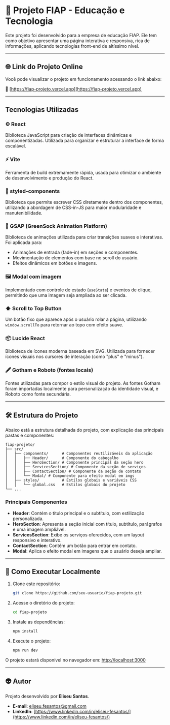 # 🚀 Projeto FIAP - Educação e Tecnologia

Este projeto foi desenvolvido para a empresa de educação FIAP. Ele tem como objetivo apresentar uma página interativa e responsiva, rica de informações, aplicando tecnologias front-end de altíssimo nível.

---

## 🌐 Link do Projeto Online

Você pode visualizar o projeto em funcionamento acessando o link abaixo:

🔗 [https://fiap-projeto.vercel.app](https://fiap-projeto.vercel.app)

---

## Tecnologias Utilizadas

### ⚙️ React
Biblioteca JavaScript para criação de interfaces dinâmicas e componentizadas. Utilizada para organizar e estruturar a interface de forma escalável.

### ⚡ Vite
Ferramenta de build extremamente rápida, usada para otimizar o ambiente de desenvolvimento e produção do React.

### 💅 styled-components
Biblioteca que permite escrever CSS diretamente dentro dos componentes, utilizando a abordagem de CSS-in-JS para maior modularidade e manutenibilidade.

### 🎥 GSAP (GreenSock Animation Platform)
Biblioteca de animações utilizada para criar transições suaves e interativas. Foi aplicada para:
- Animações de entrada (fade-in) em seções e componentes.
- Movimentação de elementos com base no scroll do usuário.
- Efeitos dinâmicos em botões e imagens.

### 🖼️ Modal com imagem
Implementado com controle de estado (`useState`) e eventos de clique, permitindo que uma imagem seja ampliada ao ser clicada.

### ⬆️ Scroll to Top Button
Um botão fixo que aparece após o usuário rolar a página, utilizando `window.scrollTo` para retornar ao topo com efeito suave.

### 📦 Lucide React
Biblioteca de ícones moderna baseada em SVG. Utilizada para fornecer ícones visuais nos cursores de interação (como "plus" e "minus").

### 🖋️ Gotham e Roboto (fontes locais)
Fontes utilizadas para compor o estilo visual do projeto. As fontes Gotham foram importadas localmente para personalização da identidade visual, e Roboto como fonte secundária.

---

## 🛠️ Estrutura do Projeto

Abaixo está a estrutura detalhada do projeto, com explicação das principais pastas e componentes:

```
fiap-projeto/
├── src/
│   ├── components/      # Componentes reutilizáveis da aplicação
│   │   ├── Header/      # Componente do cabeçalho
│   │   ├── HeroSection/ # Componente principal da seção hero
│   │   ├── ServicesSection/ # Componente da seção de serviços
│   │   ├── ContactSection/ # Componente da seção de contato
│   │   └── Modal/ # Componente para efeito modal em imgs
│   ├── styles/          # Estilos globais e variáveis CSS
│   │   └── global.css   # Estilos globais do projeto
└── ...
```

### Principais Componentes

- **Header**: Contém o título principal e o subtítulo, com estilização personalizada.
- **HeroSection**: Apresenta a seção inicial com título, subtítulo, parágrafos e uma imagem ampliável.
- **ServicesSection**: Exibe os serviços oferecidos, com um layout responsivo e interativo.
- **ContactSection**: Contém um botão para entrar em contato.
- **Modal**: Aplica o efeito modal em imagens que o usuário deseja ampliar.

---

## 📁 Como Executar Localmente

1. Clone este repositório:
   ```bash
   git clone https://github.com/seu-usuario/fiap-projeto.git
   ```

2. Acesse o diretório do projeto:
   ```bash
   cd fiap-projeto
   ```

3. Instale as dependências:
   ```bash
   npm install
   ```

4. Execute o projeto:
   ```bash
   npm run dev
   ```

O projeto estará disponível no navegador em: [http://localhost:3000](http://localhost:3000)

---

## 👽 Autor

Projeto desenvolvido por **Eliseu Santos**.

- **E-mail**: [eliseu.fesantos@gmail.com](mailto:eliseu.fesantos@gmail.com)
- **LinkedIn**: [https://www.linkedin.com/in/eliseu-fesantos/](https://www.linkedin.com/in/eliseu-fesantos/)

